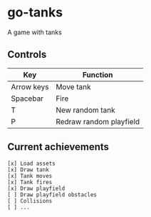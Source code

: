 # go-tanks

A game with tanks<!-- >, try it on https://runozo.github.io/go-tanks/ -->

## Controls
|Key|Function
|------------|----------|
|Arrow keys|Move tank|
|Spacebar|Fire|
|T|New random tank|
|P|Redraw random playfield

## Current achievements

    [x] Load assets
    [x] Draw tank
    [x] Tank moves
    [x] Tank fires
    [x] Draw playfield
    [ ] Draw playfield obstacles
    [ ] Collisions
    [ ] ...
